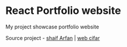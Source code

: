 # React Portfolio website

My project showcase portfolio website

<!-- ![](./ReadMeImages/ReadMeBanner.png) -->

Source project - [shaif Arfan](http://github.com/shaifarfan) | [web cifar](http://webcifar.com)
